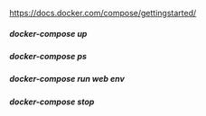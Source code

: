 
https://docs.docker.com/compose/gettingstarted/

##### docker-compose up
##### docker-compose ps
##### docker-compose run web env
##### docker-compose stop
